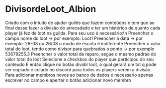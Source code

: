 # DivisordeLoot_Albion

Criado com o intuito de ajudar guilds que fazem conteúdos e tem que ao final desse fazer a divisão do arrecadado e ter um histórico de quanto cada player já fez de loot na guilda.
Para seu uso é necessário:\n
Preencher o campo nome do loot -> por exemplo: Loot1
Preencher a data -> por exemplo: 26-08 ou 26/08 o modo de escrita é indiferente
Preencher o valor total do loot, tendo como divisor para quebrados o ponto -> por exemplo 53679255.3
Preencher o valor total de reparo, segue o mesmo padrao do valor total do loot
Selecione a checkbox do player que participou do seu conteudo
E então clique no botão dividir loot, o qual gerará um txt q pode ser copiado e colado no discord para todos os players verem a divisão.
Para adicionar membros novos ao banco de dados é necessario apenas escrever no campo e apertar o botão adicionar novo membro
